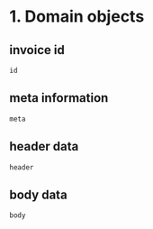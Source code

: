 # 1. Domain objects

## invoice id
```@docs
id
```

## meta information
```@docs
meta
```

## header data
```@docs
header
```

## body data
```@docs
body
```
